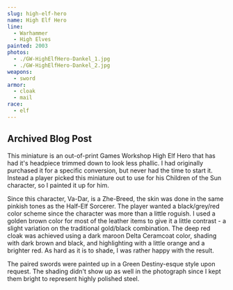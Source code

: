 ```yaml
---
slug: high-elf-hero
name: High Elf Hero
line:
  - Warhammer
  - High Elves
painted: 2003
photos:
  - ./GW-HighElfHero-Dankel_1.jpg
  - ./GW-HighElfHero-Dankel_2.jpg
weapons:
  - sword
armor:
  - cloak
  - mail
race:
  - elf
---
```


## Archived Blog Post

This miniature is an out-of-print Games Workshop High Elf Hero that has had it's headpiece trimmed down to look less phallic. I had originally purchased it for a specific conversion, but never had the time to start it. Instead a player picked this miniature out to use for his Children of the Sun character, so I painted it up for him.

Since this character, Va-Dar, is a Zhe-Breed, the skin was done in the same pinkish tones as the Half-Elf Sorcerer. The player wanted a black/grey/red color scheme since the character was more than a little roguish. I used a golden brown color for most of the leather items to give it a little contrast - a slight variation on the traditional gold/black combination. The deep red cloak was achieved using a dark maroon Delta Ceramcoat color, shading with dark brown and black, and highlighting with a little orange and a brighter red. As hard as it is to shade, I was rather happy with the result.

The paired swords were painted up in a Green Destiny-esque style upon request. The shading didn't show up as well in the photograph since I kept them bright to represent highly polished steel.
